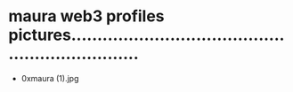 # maura web3 profiles pictures..................................................................
- 0xmaura (1).jpg
